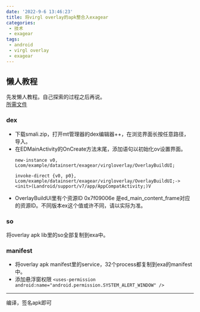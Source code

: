 ```yaml
---
date: '2022-9-6 13:46:23'
title: 将virgl overlay的apk整合入exagear
categories: 
 - 技术
 - exagear
tags:
 - android
 - virgl overlay
 - exagear
---
```


## 懒人教程
先发懒人教程。自己探索的过程之后再说。\
[所需文件](https://pan.baidu.com/s/1R8dSY10dCBwzepnPd9ONWg?pwd=it4h)
### dex
- 下载smali.zip，打开mt管理器的dex编辑器++，在浏览界面长按任意路径，导入。
- 在EDMainActivity的OnCreate方法末尾，添加语句以初始化ov设置界面。
    ```smali 
    new-instance v0, Lcom/example/datainsert/exagear/virgloverlay/OverlayBuildUI;

    invoke-direct {v0, p0}, Lcom/example/datainsert/exagear/virgloverlay/OverlayBuildUI;-><init>(Landroid/support/v7/app/AppCompatActivity;)V
    ```
- OverlayBuildUI里有个资源ID 0x7f09006e 是ed_main_content_frame对应的资源ID。不同版本ex这个值或许不同，请以实际为准。
### so
将overlay apk lib里的so全部复制到exa中。

### manifest
- 将overlay apk manifest里的service，32个process都复制到exa的manifest中。
- 添加悬浮窗权限 `<uses-permission android:name="android.permission.SYSTEM_ALERT_WINDOW" />`
----
编译，签名apk即可